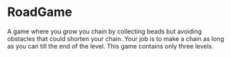 # RoadGame
A game where you grow you chain by collecting beads but avoiding obstacles that could shorten your chain. Your job is to make a chain as long as you can till the end of the level.
This game contains only three levels.
